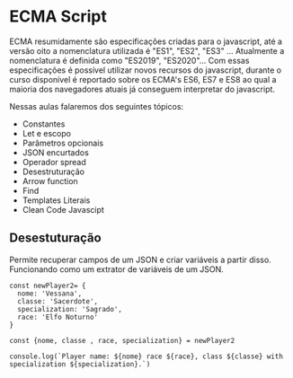 # ECMA Script

ECMA resumidamente são especificações criadas para o javascript, até a versão oito a nomenclatura utilizada é "ES1", "ES2", "ES3" ...
Atualmente a nomenclatura é definida como "ES2019", "ES2020"...
Com essas especificações é possível utilizar novos recursos do javascript, durante o curso disponível é reportado sobre os ECMA's ES6, ES7 e ES8 ao qual a maioria dos navegadores atuais já conseguem interpretar do javascript.

Nessas aulas falaremos dos seguintes tópicos:

- Constantes
- Let e escopo
- Parâmetros opcionais
- JSON encurtados
- Operador spread
- Desestruturação
- Arrow function
- Find
- Templates Literais
- Clean Code Javascipt

## Desestuturação

Permite recuperar campos de um JSON e criar variáveis a partir disso. Funcionando como um extrator de variáveis de um JSON.

```
const newPlayer2= {
  nome: 'Vessana',
  classe: 'Sacerdote',
  specialization: 'Sagrado',
  race: 'Elfo Noturno'
}

const {nome, classe , race, specialization} = newPlayer2

console.log(`Player name: ${nome} race ${race}, class ${classe} with specialization ${specialization}.`)
```